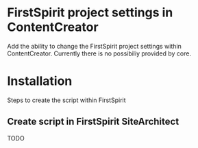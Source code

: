 # FirstSpirit project settings in ContentCreator

Add the ability to change the FirstSpirit project settings within ContentCreator. Currently there is no possibiliy provided by core.

# Installation

Steps to create the script within FirstSpirit

## Create script in FirstSpirit SiteArchitect

TODO
